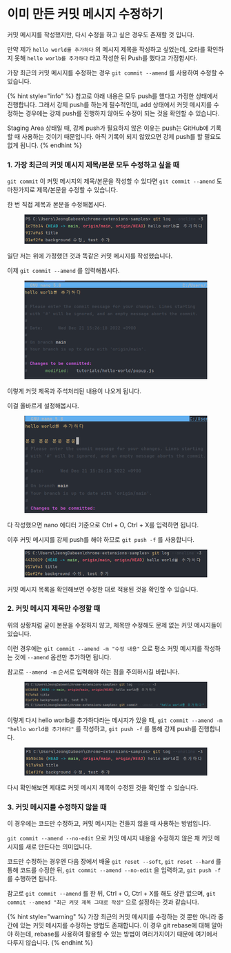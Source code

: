 # 이미 만든 커밋 메시지 수정하기

커밋 메시지를 작성했지만, 다시 수정을 하고 싶은 경우도 존재할 것 입니다.

만약 제가 `hello world를 추가하다` 의 메시지 제목을 작성하고 싶었는데, 오타를 확인하지 못해 `hello worlb를 추가하다` 라고 작성한 뒤 Push를 했다고 가정합시다.

가장 최근의 커밋 메시지를 수정하는 경우 `git commit --amend` 를 사용하여 수정할 수 있습니다.



{% hint style="info" %}
참고로 아래 내용은 모두 push를 했다고 가정한 상태에서 진행합니다. 그래서 강제 push를 하는게 필수적인데, add 상태에서 커밋 메시지를 수정하는 경우에는 강제 push를 진행하지 않아도 수정이 되는 것을 확인할 수 있습니다.

Staging Area 상태일 때, 강제 push가 필요하지 않은 이유는 push는 GitHub에 기록할 때 사용하는 것이기 때문입니다. 아직 기록이 되지 않았으면 강제 push를 할 필요도 없게 됩니다.
{% endhint %}



### 1. 가장 최근의 커밋 메시지 제목/본문 모두 수정하고 싶을 때

`git commit` 이 커밋 메시지의 제목/본문을 작성할 수 있다면 `git commit --amend` 도 마찬가지로 제목/본문을 수정할 수 있습니다.

한 번 직접 제목과 본문을 수정해봅시다.

<figure><img src="../.gitbook/assets/image (6).png" alt=""><figcaption></figcaption></figure>

일단 저는 위에 가정했던 것과 똑같은 커밋 메시지를 작성했습니다.

이제 `git commit --amend` 를 입력해봅시다.

<figure><img src="../.gitbook/assets/image (1) (3).png" alt=""><figcaption></figcaption></figure>

이렇게 커밋 제목과 주석처리된 내용이 나오게 됩니다.

이걸 올바르게 설정해봅시다.

<figure><img src="../.gitbook/assets/image.png" alt=""><figcaption></figcaption></figure>

다 작성했으면 nano 에디터 기준으로 Ctrl + O, Ctrl + X를 입력하면 됩니다.

이후 커밋 메시지를 강제 push를 해야 하므로 `git push -f` 를 사용합니다.

<figure><img src="../.gitbook/assets/image (8).png" alt=""><figcaption></figcaption></figure>

커밋 메시지 목록을 확인해보면 수정한 대로 적용된 것을 확인할 수 있습니다.

### 2. 커밋 메시지 제목만 수정할 때

위의 상황처럼 굳이 본문을 수정하지 않고, 제목만 수정해도 문제 없는 커밋 메시지들이 있습니다.

이런 경우에는 `git commit --amend -m "수정 내용"` 으로 평소 커밋 메시지를 작성하는 것에 `--amend` 옵션만 추가하면 됩니다.

참고로 `--amend -m` 순서로 입력해야 하는 점을 주의하시길 바랍니다.

<figure><img src="../.gitbook/assets/image (2) (6).png" alt=""><figcaption></figcaption></figure>

이렇게 다시 hello worlb를 추가하다라는 메시지가 있을 때, `git commit --amend -m "hello world를 추가하다"` 를 작성하고, `git push -f` 를 통해 강제 push를 진행합니다.

<figure><img src="../.gitbook/assets/image (7) (3).png" alt=""><figcaption></figcaption></figure>

다시 확인해보면 제대로 커밋 메시지 제목이 수정된 것을 확인할 수 있습니다.



### 3. 커밋 메시지를 수정하지 않을 때

이 경우에는 코드만 수정하고, 커밋 메시지는 건들지 않을 때 사용하는 방법입니다.

`git commit --amend --no-edit` 으로 커밋 메시지 내용을 수정하지 않은 채 커밋 메시지를 새로 만든다는 의미입니다.

코드만 수정하는 경우엔 다음 장에서 배울 `git reset --soft`, `git reset --hard` 를 통해 코드를 수정한 뒤, `git commit --amend --no-edit` 을 입력하고, `git push -f` 를 수행하면 됩니다.

참고로 `git commit --amend` 를 한 뒤, Ctrl + O, Ctrl + X를 해도 상관 없으며, `git commit --amend "최근 커밋 제목 그대로 작성"` 으로 설정하는 것과 같습니다.





{% hint style="warning" %}
가장 최근의 커밋 메시지를 수정하는 것 뿐만 아니라 중간에 있는 커밋 메시지를 수정하는 방법도 존재합니다. 이 경우 git rebase에 대해 알아야 하는데, rebase를 사용하여 활용할 수 있는 방법이 여러가지이기 때문에 여기에서 다루지 않습니다.
{% endhint %}
